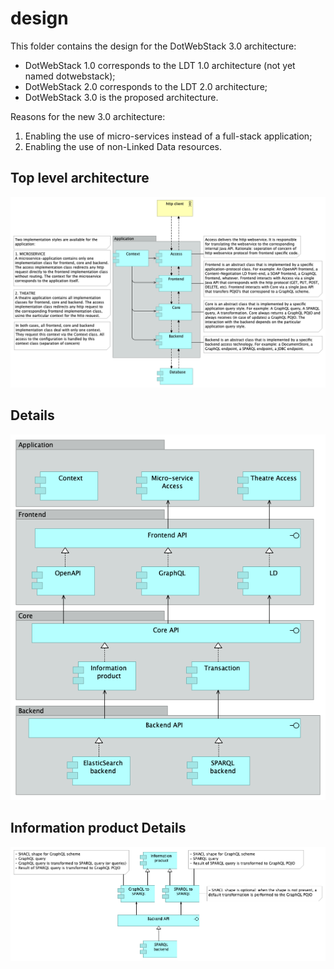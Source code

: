 # design

This folder contains the design for the DotWebStack 3.0 architecture:

- DotWebStack 1.0 corresponds to the LDT 1.0 architecture (not yet named dotwebstack);
- DotWebStack 2.0 corresponds to the LDT 2.0 architecture;
- DotWebStack 3.0 is the proposed architecture.

Reasons for the new 3.0 architecture:
1. Enabling the use of micro-services instead of a full-stack application;
2. Enabling the use of non-Linked Data resources.

## Top level architecture

![](top-level.png)

## Details

![](layers-details.png)

## Information product Details

![](ip.png)
